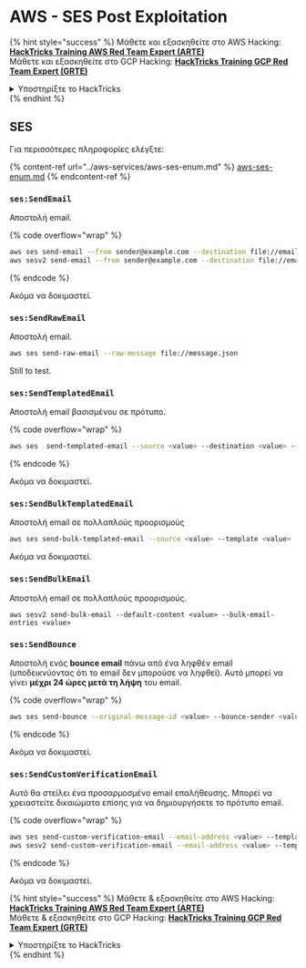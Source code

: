 # AWS - SES Post Exploitation

{% hint style="success" %}
Μάθετε και εξασκηθείτε στο AWS Hacking:<img src="/.gitbook/assets/image.png" alt="" data-size="line">[**HackTricks Training AWS Red Team Expert (ARTE)**](https://training.hacktricks.xyz/courses/arte)<img src="/.gitbook/assets/image.png" alt="" data-size="line">\
Μάθετε και εξασκηθείτε στο GCP Hacking: <img src="/.gitbook/assets/image (2).png" alt="" data-size="line">[**HackTricks Training GCP Red Team Expert (GRTE)**<img src="/.gitbook/assets/image (2).png" alt="" data-size="line">](https://training.hacktricks.xyz/courses/grte)

<details>

<summary>Υποστηρίξτε το HackTricks</summary>

* Ελέγξτε τα [**σχέδια συνδρομής**](https://github.com/sponsors/carlospolop)!
* **Γίνετε μέλος της** 💬 [**ομάδας Discord**](https://discord.gg/hRep4RUj7f) ή της [**ομάδας telegram**](https://t.me/peass) ή **ακολουθήστε** μας στο **Twitter** 🐦 [**@hacktricks\_live**](https://twitter.com/hacktricks\_live)**.**
* **Μοιραστείτε hacking tricks υποβάλλοντας PRs στα** [**HackTricks**](https://github.com/carlospolop/hacktricks) και [**HackTricks Cloud**](https://github.com/carlospolop/hacktricks-cloud) αποθετήρια στο github.

</details>
{% endhint %}

## SES

Για περισσότερες πληροφορίες ελέγξτε:

{% content-ref url="../aws-services/aws-ses-enum.md" %}
[aws-ses-enum.md](../aws-services/aws-ses-enum.md)
{% endcontent-ref %}

### `ses:SendEmail`

Αποστολή email.

{% code overflow="wrap" %}
```bash
aws ses send-email --from sender@example.com --destination file://emails.json --message file://message.json
aws sesv2 send-email --from sender@example.com --destination file://emails.json --message file://message.json
```
{% endcode %}

Ακόμα να δοκιμαστεί.

### `ses:SendRawEmail`

Αποστολή email.
```bash
aws ses send-raw-email --raw-message file://message.json
```
Still to test.

### `ses:SendTemplatedEmail`

Αποστολή email βασισμένου σε πρότυπο.

{% code overflow="wrap" %}
```bash
aws ses  send-templated-email --source <value> --destination <value> --template <value>
```
{% endcode %}

Ακόμα να δοκιμαστεί.

### `ses:SendBulkTemplatedEmail`

Αποστολή email σε πολλαπλούς προορισμούς
```bash
aws ses send-bulk-templated-email --source <value> --template <value>
```
Ακόμα να δοκιμαστεί.

### `ses:SendBulkEmail`

Αποστολή email σε πολλαπλούς προορισμούς.
```
aws sesv2 send-bulk-email --default-content <value> --bulk-email-entries <value>
```
### `ses:SendBounce`

Αποστολή ενός **bounce email** πάνω από ένα ληφθέν email (υποδεικνύοντας ότι το email δεν μπορούσε να ληφθεί). Αυτό μπορεί να γίνει **μέχρι 24 ώρες μετά τη λήψη** του email.

{% code overflow="wrap" %}
```bash
aws ses send-bounce --original-message-id <value> --bounce-sender <value> --bounced-recipient-info-list <value>
```
{% endcode %}

Ακόμα να δοκιμαστεί.

### `ses:SendCustomVerificationEmail`

Αυτό θα στείλει ένα προσαρμοσμένο email επαλήθευσης. Μπορεί να χρειαστείτε δικαιώματα επίσης για να δημιουργήσετε το πρότυπο email.

{% code overflow="wrap" %}
```bash
aws ses send-custom-verification-email --email-address <value> --template-name <value>
aws sesv2 send-custom-verification-email --email-address <value> --template-name <value>
```
{% endcode %}

Ακόμα να δοκιμαστεί.

{% hint style="success" %}
Μάθετε & εξασκηθείτε στο AWS Hacking:<img src="/.gitbook/assets/image.png" alt="" data-size="line">[**HackTricks Training AWS Red Team Expert (ARTE)**](https://training.hacktricks.xyz/courses/arte)<img src="/.gitbook/assets/image.png" alt="" data-size="line">\
Μάθετε & εξασκηθείτε στο GCP Hacking: <img src="/.gitbook/assets/image (2).png" alt="" data-size="line">[**HackTricks Training GCP Red Team Expert (GRTE)**<img src="/.gitbook/assets/image (2).png" alt="" data-size="line">](https://training.hacktricks.xyz/courses/grte)

<details>

<summary>Υποστηρίξτε το HackTricks</summary>

* Δείτε τα [**σχέδια συνδρομής**](https://github.com/sponsors/carlospolop)!
* **Γίνετε μέλος της** 💬 [**ομάδας Discord**](https://discord.gg/hRep4RUj7f) ή της [**ομάδας telegram**](https://t.me/peass) ή **ακολουθήστε** μας στο **Twitter** 🐦 [**@hacktricks\_live**](https://twitter.com/hacktricks\_live)**.**
* **Μοιραστείτε hacking tricks υποβάλλοντας PRs στα** [**HackTricks**](https://github.com/carlospolop/hacktricks) και [**HackTricks Cloud**](https://github.com/carlospolop/hacktricks-cloud) αποθετήρια στο github.

</details>
{% endhint %}
